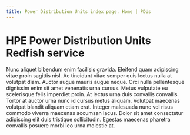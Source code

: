 ```yaml
---
title: Power Distribution Units index page. Home | PDUs
---
```


# HPE Power Distribution Units Redfish service

Nunc aliquet bibendum enim facilisis gravida. Eleifend quam adipiscing vitae proin sagittis nisl. Ac tincidunt vitae semper quis lectus nulla at volutpat diam. Auctor augue mauris augue neque. Orci nulla pellentesque dignissim enim sit amet venenatis urna cursus. Metus vulputate eu scelerisque felis imperdiet proin. At lectus urna duis convallis convallis. Tortor at auctor urna nunc id cursus metus aliquam. Volutpat maecenas volutpat blandit aliquam etiam erat. Integer malesuada nunc vel risus commodo viverra maecenas accumsan lacus. Dolor sit amet consectetur adipiscing elit duis tristique sollicitudin. Egestas maecenas pharetra convallis posuere morbi leo urna molestie at.
